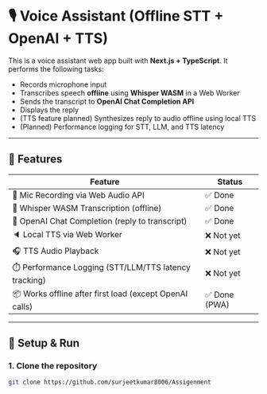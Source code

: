 # 🎙️ Voice Assistant (Offline STT + OpenAI + TTS)

This is a voice assistant web app built with **Next.js + TypeScript**. It performs the following tasks:

- Records microphone input
- Transcribes speech **offline** using **Whisper WASM** in a Web Worker
- Sends the transcript to **OpenAI Chat Completion API**
- Displays the reply
- (TTS feature planned) Synthesizes reply to audio offline using local TTS
- (Planned) Performance logging for STT, LLM, and TTS latency

---

## 🧠 Features

| Feature                                                  | Status         |
| -------------------------------------------------------- | -------------- |
| 🎤 Mic Recording via Web Audio API                       | ✅ Done         |
| 🧠 Whisper WASM Transcription (offline)                  | ✅ Done         |
| 💬 OpenAI Chat Completion (reply to transcript)          | ✅ Done         |
| 🔈 Local TTS via Web Worker                              | ❌ Not yet      |
| 🎧 TTS Audio Playback                                    | ❌ Not yet      |
| ⏱️ Performance Logging (STT/LLM/TTS latency tracking)     | ❌ Not yet      |
| 📦 Works offline after first load (except OpenAI calls)  | ✅ Done (PWA)   |

---

## 🚀 Setup & Run

### 1. Clone the repository

```bash
git clone https://github.com/surjeetkumar8006/Assigenment

